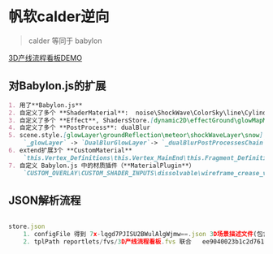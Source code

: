 # 帆软calder逆向
>
> calder 等同于 babylon

[3D产线流程看板DEMO](https://finemaxdemo.fanruan.com/decision/v10/entry/access/ac1a7bf7-34b3-42dc-8455-2d5cce1b5ba4?preview=true&page_number=1)

## 对Babylon.js的扩展

```markdown
1. 用了**Babylon.js** 
2. 自定义了多个 **ShaderMaterial**:  noise\ShockWave\ColorSky\line\CylinderData\LineData\PointDataSpot\PointDataPolyhedron\EffectFence\EffectCircle
3. 自定义了多个 **Effect**, ShadersStore.[dynamic2D\effectGround\glowMapMerge2\customHighlight\customStencil\TileGroun\customFilter\ShockWave\ColorSky\CloudColor\Tonemap\colorify\CylinderData\LineData\PointDataSpot\PointDataPolyhedron\EffectFence\EffectCircle]
4. 自定义了多个 **PostProcess**: dualBlur
5. scene.style.[glowLayer\groundReflection\meteor\shockWaveLayer\snow]
    `_glowLayer` -> `DualBlurGlowLayer`-> `_dualBlurPostProcessesChain` -> `dualBlur.fragment.fx` -> `Kino/Bloom v2 - Bloom filter for Unity`
6. extend扩展3个 **CustomMaterial**
    `this.Vertex_Definitions\this.Vertex_MainEnd\this.Fragment_Definitions\this.Fragment_Before_FragColor`
7. 自定义 Babylon.js 中的材质插件（**MaterialPlugin**）
    `CUSTOM_OVERLAY\CUSTOM_SHADER_INPUTS\dissolvable\wireframe_crease_vertexdata\wireframe_texture\WireframeSkinMaterialPlugin`
```

## JSON解析流程

```js

store.json
    1. configFile 得到 7x-lqgd7PJISU2BWulAlgWjmw==.json 3D场景描述文件(包含很多可以在在Babylon.js Node Material Editor.用的对象被解析成材质 和 各种效果)
    2. tplPath reportlets/fvs/3D产线流程看板.fvs 联合   ee9040023b1c2d761edc83e7727feb7c.calder(即.babylon文件 被解析成Mesh)

```
